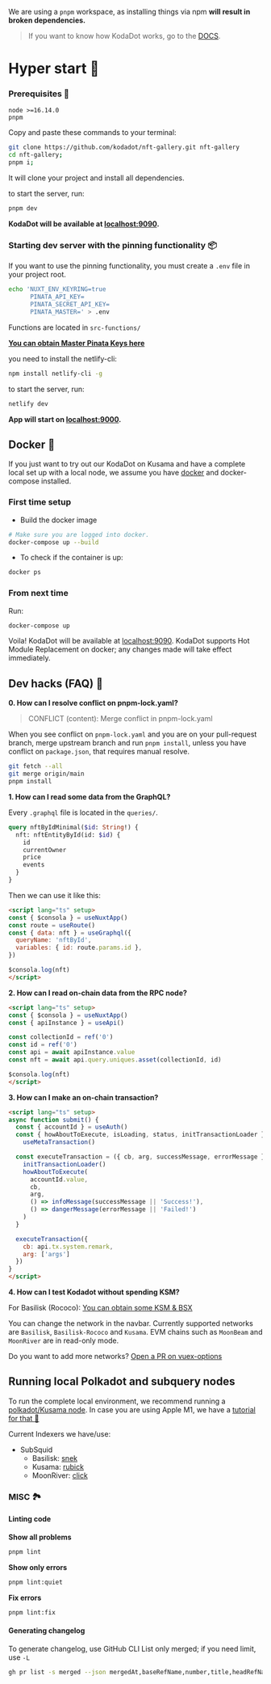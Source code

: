 We are using a `pnpm` workspace, as installing things via npm **will result in broken dependencies.**

> If you want to know how KodaDot works, go to the [DOCS](https://docs.kodadot.xyz/).

# Hyper start 🚀

### Prerequisites 🎒

```MD
node >=16.14.0
pnpm
```

Copy and paste these commands to your terminal:

```bash
git clone https://github.com/kodadot/nft-gallery.git nft-gallery
cd nft-gallery;
pnpm i;
```

It will clone your project and install all dependencies.

to start the server, run:

```bash
pnpm dev
```

**KodaDot will be available at [localhost:9090](http://localhost:9090).**

### Starting dev server with the pinning functionality 📦

If you want to use the pinning functionality, you must create a `.env` file in your project root.

```bash
echo 'NUXT_ENV_KEYRING=true
      PINATA_API_KEY=
      PINATA_SECRET_API_KEY=
      PINATA_MASTER=' > .env
```

Functions are located in `src-functions/`

**[You can obtain Master Pinata Keys here](https://app.pinata.cloud/keys)**

you need to install the netlify-cli:

```bash
npm install netlify-cli -g
```

to start the server, run:

```bash
netlify dev
```

**App will start on [localhost:9000](http://localhost:9000).**

## Docker 🐳

If you just want to try out our KodaDot on Kusama and have a complete local set up with a local node, we assume you have [docker](https://docs.docker.com/get-docker/) and docker-compose installed.

### First time setup

- Build the docker image
```bash
# Make sure you are logged into docker.
docker-compose up --build
```

- To check if the container is up:
```bash
docker ps
```

### From next time

Run:
```bash
docker-compose up
```

Voila! KodaDot will be available at [localhost:9090](http://localhost:9090).
KodaDot supports Hot Module Replacement on docker; any changes made will take effect immediately.

## Dev hacks (FAQ) 🦇

**0. How can I resolve conflict on pnpm-lock.yaml?**

> CONFLICT (content): Merge conflict in pnpm-lock.yaml

When you see conflict on `pnpm-lock.yaml` and you are on your pull-request branch, merge upstream branch and run `pnpm install`, unless you have conflict on `package.json`, that requires manual resolve.

```bash
git fetch --all
git merge origin/main
pnpm install
```

**1. How can I read some data from the GraphQL?**

Every `.graphql` file is located in the `queries/`.

```graphql
query nftByIdMinimal($id: String!) {
  nft: nftEntityById(id: $id) {
    id
    currentOwner
    price
    events
  }
}
```

Then we can use it like this:

```html
<script lang="ts" setup>
const { $consola } = useNuxtApp()
const route = useRoute()
const { data: nft } = useGraphql({
  queryName: 'nftById',
  variables: { id: route.params.id },
})

$consola.log(nft)
</script>
```

**2. How can I read on-chain data from the RPC node?**

```html
<script lang="ts" setup>
const { $consola } = useNuxtApp()
const { apiInstance } = useApi()

const collectionId = ref('0')
const id = ref('0')
const api = await apiInstance.value
const nft = await api.query.uniques.asset(collectionId, id)

$consola.log(nft)
</script>
```

**3. How can I make an on-chain transaction?**

```html
<script lang="ts" setup>
async function submit() {
  const { accountId } = useAuth()
  const { howAboutToExecute, isLoading, status, initTransactionLoader } =
    useMetaTransaction()

  const executeTransaction = ({ cb, arg, successMessage, errorMessage }) => {
    initTransactionLoader()
    howAboutToExecute(
      accountId.value,
      cb,
      arg,
      () => infoMessage(successMessage || 'Success!'),
      () => dangerMessage(errorMessage || 'Failed!')
    )
  }

  executeTransaction({
    cb: api.tx.system.remark,
    arg: ['args']
  })
}
</script>
```

**4. How can I test Kodadot without spending KSM?**

For Basilisk (Rococo):
[You can obtain some KSM & BSX](https://discord.com/channels/840514076538830888/881839877140930630)

You can change the network in the navbar.
Currently supported networks are `Basilisk`, `Basilisk-Rococo` and `Kusama`.
EVM chains such as `MoonBeam` and `MoonRiver` are in read-only mode.

Do you want to add more networks? [Open a PR on vuex-options](https://github.com/kodadot/packages)

## Running local Polkadot and subquery nodes

To run the complete local environment, we recommend running a [polkadot/Kusama node](https://github.com/paritytech/polkadot).
In case you are using Apple M1, we have a [tutorial for that 🍏 ](https://vikiival.medium.com/run-substrate-on-apple-m1-a2699743fae8)

Current Indexers we have/use:

- SubSquid
  - Basilisk: [snek](https://github.com/kodadot/snek)
  - Kusama: [rubick](https://github.com/kodadot/rubick)
  - MoonRiver: [click](https://github.com/kodadot/click)

### MISC 🏞

#### Linting code

**Show all problems**

```bash
pnpm lint
```

**Show only errors**

```bash
pnpm lint:quiet
```

**Fix errors**

```bash
pnpm lint:fix
```

#### Generating changelog

To generate changelog, use GitHub CLI
List only merged; if you need limit, use `-L`

```bash
gh pr list -s merged --json mergedAt,baseRefName,number,title,headRefName -B main -L 37 | jq -r '.[] | .number, .title' | sed '/^[0-9]/{N; s/\n/ /;}'
```
